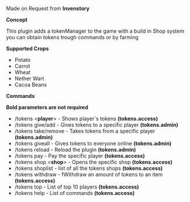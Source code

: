 
Made on Request from **Invenstory**


**Concept**

This plugin adds a tokenManager to the game with
a build in Shop system you can obtain tokens trough commands or by farming

**Supported Crops**

* Potato
* Carrot
* Wheat
* Nether Wart
* Cacoa Beans

**Commands**

**Bold parameters are not required**
  - /tokens <**player**> - Shows player`s tokens **(tokens.access)**
  - /tokens give/add <player> <amount> - Gives tokens to a specific player **(tokens.admin)**
  - /tokens take/remove <player> <amount> - Takes tokens from a specific player **(tokens.admin)**
  - /tokens giveall <amount> - Gives tokens to everyone online **(tokens.admin)**
  - /tokens reload - Reload the plugin **(tokens.admin)**
  - /tokens pay <player> <amount> - Pay the specific player **(tokens.access)**
  - /tokens shop <**shop**> - Opens the specific shop **(tokens.access)**
  - /tokens shoplist - list of all the tokens shops **(tokens.access)**
  - /tokens withdraw <amount> - fWithdraw an amount of tokens to an item **(tokens.access)**
  - /tokens top - List of top 10 players **(tokens.access)**
  - /tokens help - List of commands **(tokens.access)**
